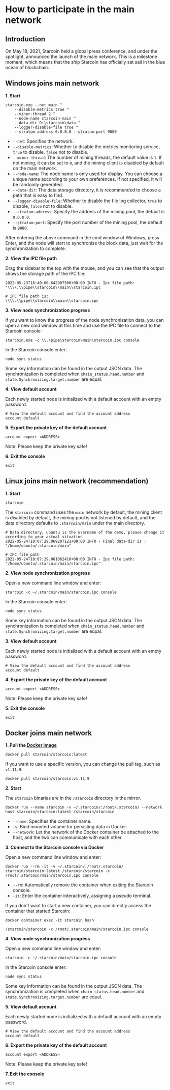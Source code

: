 # How to participate in the main network

## Introduction

On May 18, 2021, Starcoin held a global press conference, and under the spotlight, announced the launch of the main network.
This is a milestone moment, which means that the ship Starcoin has officially set sail in the blue ocean of blockchain.

## Windows joins main network

**1. Start**

```shell
starcoin.exe --net main ^
    --disable-metrics true ^
    --miner-thread 2 ^
    --node-name starcoin-main ^
    --data-dir D:\starcoin\data ^
    --logger-disable-file true ^
    --stratum-address 0.0.0.0 --stratum-port 9880
```

- `--net`: Specifies the network.
- `--disable-metrics`: Whether to disable the metrics monitoring service, `true` to disable, `false` not to disable.
- `--miner-thread`: The number of mining threads, the default value is `1`. If not mining, it can be set to `0`, and the mining client is disabled by default on the main network.
- `--node-name`: The node name is only used for display. You can choose a unique name according to your own preferences. If not specified, it will be randomly generated.
- `--data-dir`: The data storage directory, it is recommended to choose a path that is easy to find.
- `--logger-disable-file`: Whether to disable the file log collector, `true` to disable, `false` not to disable.
- `--stratum-address`: Specify the address of the mining pool, the default is `0.0.0.0`.
- `--stratum-port`: Specify the port number of the mining pool, the default is `9880`.

After entering the above command in the cmd window of Windows, press Enter, and the node will start to synchronize the block data, just wait for the synchronization to complete.

**2. View the IPC file path**

Drag the sidebar to the top with the mouse, and you can see that the output shows the storage path of the IPC file:

```shell
2022-05-23T16:40:06.642907500+08:00 INFO - Ipc file path: "\\\\.\\pipe\\starcoin\\main\\starcoin.ipc

# IPC file path is:
\\\\.\\pipe\\starcoin\\main\\starcoin.ipc
```

**3. View node synchronization progress**

If you want to know the progress of the node synchronization data, you can open a new cmd window at this time and use the IPC file to connect to the Starcoin console:

```shell
starcoin.exe -c \\.\pipe\starcoin\main\starcoin.ipc console
```

In the Starcoin console enter:

```shell
node sync status
```

Some key information can be found in the output JSON data.
The synchronization is completed when `chain_status.head.number` and `state.Synchronizing.target.number` are equal.

**4. View default account**

Each newly started node is initialized with a default account with an empty password.

```shell
# View the default account and find the account address
account default
```

**5. Export the private key of the default account**

```shell
account export <ADDRESS>
```

Note: Please keep the private key safe!

**6. Exit the console**

```shell
exit
```

## Linux joins main network (recommendation)

**1. Start**

```shell
starcoin
```

The `starcoin` command uses the `main` network by default, the mining client is disabled by default, the mining pool is not listened by default, and the data directory defaults to `.starcoin/main` under the main directory.

```shell
# Data directory, ubuntu is the username of the demo, please change it according to your actual situation
2022-05-24T10:07:29.069207121+08:00 INFO - Final data-dir is : "/home/ubuntu/.starcoin/main"

# IPC file path
2022-05-24T10:07:29.061062410+08:00 INFO - Ipc file path: "/home/ubuntu/.starcoin/main/starcoin.ipc"
```

**2. View node synchronization progress**

Open a new command line window and enter:

```shell
starcoin -c ~/.starcoin/main/starcoin.ipc console
```

In the Starcoin console enter:

```shell
node sync status
```

Some key information can be found in the output JSON data.
The synchronization is completed when `chain_status.head.number` and `state.Synchronizing.target.number` are equal.

**3. View default account**

Each newly started node is initialized with a default account with an empty password.

```shell
# View the default account and find the account address
account default
```

**4. Export the private key of the default account**

```shell
account export <ADDRESS>
```

Note: Please keep the private key safe!

**5. Exit the console**

```shell
exit
```

## Docker joins main network

**1. Pull the [Docker image](https://hub.docker.com/r/starcoin/starcoin/)**

```shell
docker pull starcoin/starcoin:latest
```

If you want to use a specific version, you can change the pull tag, such as `v1.11.9`:

```shell
docker pull starcoin/starcoin:v1.11.9
```

**2. Start**

The `starcoin` binaries are in the `/starcoin` directory in the mirror.

```shell
docker run --name starcoin -v ~/.starcoin/:/root/.starcoin/ --network host starcoin/starcoin:latest /starcoin/starcoin
```

- `--name`: Specifies the container name.
- `-v`: Bind mounted volume for persisting data in Docker.
- `--network`: Let the network of the Docker container be attached to the host, and the two can communicate with each other.

**3. Connect to the Starcoin console via Docker**

Open a new command line window and enter:

```shell
docker run --rm -it -v ~/.starcoin/:/root/.starcoin/ starcoin/starcoin:latest /starcoin/starcoin -c /root/.starcoin/main/starcoin.ipc console
```

- `--rm`: Automatically remove the container when exiting the Starcoin console.
- `-it`: Enter the container interactively, assigning a pseudo terminal.

If you don't want to start a new container, you can directly access the container that started Starcoin:

```shell
docker container exec -it starcoin bash

/starcoin/starcoin -c /root/.starcoin/main/starcoin.ipc console
```

**4. View node synchronization progress**

Open a new command line window and enter:

```shell
starcoin -c ~/.starcoin/main/starcoin.ipc console
```

In the Starcoin console enter:

```shell
node sync status
```

Some key information can be found in the output JSON data.
The synchronization is completed when `chain_status.head.number` and `state.Synchronizing.target.number` are equal.

**5. View default account**

Each newly started node is initialized with a default account with an empty password.

```shell
# View the default account and find the account address
account default
```

**6. Export the private key of the default account**

```shell
account export <ADDRESS>
```

Note: Please keep the private key safe!

**7. Exit the console**

```shell
exit
```
